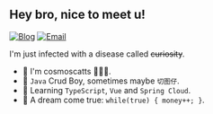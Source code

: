 ## Hey bro, nice to meet u!

[![Blog](https://img.shields.io/badge/Blog-0BA641?style=flat-square&logo=firefox-browser&logoColor=white)](https://cosmoscatts.ren)
[![Email](https://img.shields.io/badge/-Email-0B63A6?style=flat-square&logo=Gmail&logoColor=white)](mailto:2138889191@qq.com)

I'm just infected with a disease called ~~curiosity~~.

- 🤣 I'm cosmoscatts 🧑🏻‍💻.
- 👾 `Java` Crud Boy, sometimes maybe `切图仔`.
- 🚀 Learning `TypeScript`, `Vue` and `Spring Cloud`.
- 🍔 A dream come true: `while(true) { money++; }`.

